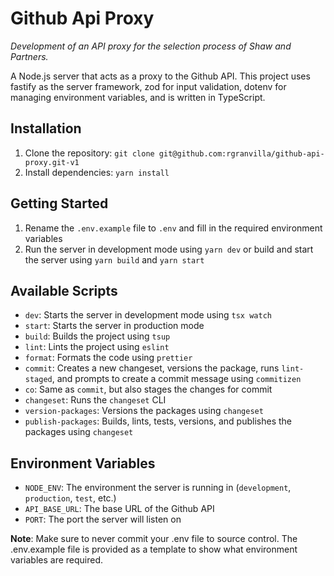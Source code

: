 # Github Api Proxy

_Development of an API proxy for the selection process of Shaw and Partners._

A Node.js server that acts as a proxy to the Github API. This project uses fastify as the server framework, zod for input validation, dotenv for managing environment variables, and is written in TypeScript.

## Installation

1. Clone the repository: `git clone git@github.com:rgranvilla/github-api-proxy.git-v1`
2. Install dependencies: `yarn install`

## Getting Started

1. Rename the `.env.example` file to `.env` and fill in the required environment variables
2. Run the server in development mode using `yarn dev` or build and start the server using `yarn build` and `yarn start`

## Available Scripts

- `dev`: Starts the server in development mode using `tsx watch`
- `start`: Starts the server in production mode
- `build`: Builds the project using `tsup`
- `lint`: Lints the project using `eslint`
- `format`: Formats the code using `prettier`
- `commit`: Creates a new changeset, versions the package, runs `lint-staged`, and prompts to create a commit message using `commitizen`
- `co`: Same as `commit`, but also stages the changes for commit
- `changeset`: Runs the `changeset` CLI
- `version-packages`: Versions the packages using `changeset`
- `publish-packages`: Builds, lints, tests, versions, and publishes the packages using `changeset`

## Environment Variables

- `NODE_ENV`: The environment the server is running in (`development`, `production`, `test`, etc.)
- `API_BASE_URL`: The base URL of the Github API
- `PORT`: The port the server will listen on

**Note**: Make sure to never commit your .env file to source control. The .env.example file is provided as a template to show what environment variables are required.
